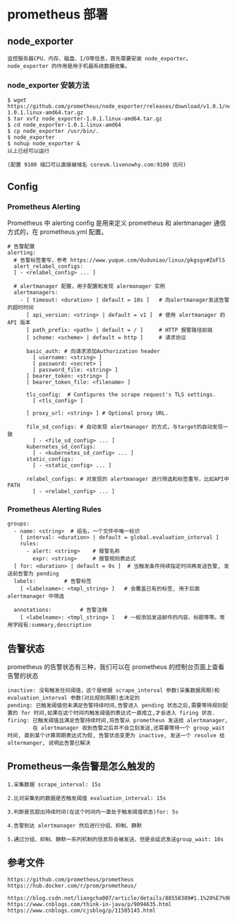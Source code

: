 # prometheus 部署

## node_exporter
    
    监控服务器CPU、内存、磁盘、I/O等信息，首先需要安装 node_exporter。
    node_exporter 的作用是用于机器系统数据收集。
    
### node_exporter 安装方法

    $ wget https://github.com/prometheus/node_exporter/releases/download/v1.0.1/node_exporter-1.0.1.linux-amd64.tar.gz
    $ tar xvfz node_exporter-1.0.1.linux-amd64.tar.gz
    $ cd node_exporter-1.0.1.linux-amd64
    $ cp node_exporter /usr/bin/.
    $ node_exporter
    $ nohup node_exporter &
    以上已经可以运行
    
    (配置 9100 端口可以直接被域名 corevm.livenowhy.com:9100 访问)
    

## Config

### Prometheus Alerting 

  Prometheus 中 alerting config 是用来定义 prometheus 和 alertmanager 通信方式的，在 prometheus.yml 配置。
    
    # 告警配置
    alerting:
      # 告警标签重写，参考 https://www.yuque.com/duduniao/linux/pkgsgv#ZoFlS
      alert_relabel_configs:
      [ - <relabel_config> ... ]
      
      # alertmanager 配置，用于配置和发现 alermanager 实例
      alertmanagers:
        - [ timeout: <duration> | default = 10s ]   # 向alertmanager发送告警的超时时间
          [ api_version: <string> | default = v1 ]  # 使用 alertmanager 的 API 版本
          [ path_prefix: <path> | default = / ]     # HTTP 报警路径前缀
          [ scheme: <scheme> | default = http ]     # 请求协议
        
          basic_auth: # 向请求添加Authorization header
            [ username: <string> ]
            [ password: <secret> ]
            [ password_file: <string> ]
          [ bearer_token: <string> ]
          [ bearer_token_file: <filename> ]
            
          tls_config:  # Configures the scrape request's TLS settings.
            [ <tls_config> ]
          
          [ proxy_url: <string> ] # Optional proxy URL.
    
          file_sd_configs: # 自动发现 alertmanager 的方式，与target的自动发现一致
            [ - <file_sd_config> ... ]
          kubernetes_sd_configs:
            [ - <kubernetes_sd_config> ... ]
          static_configs:
            [ - <static_config> ... ]
            
          relabel_configs: # 对发现的 alertmanager 进行筛选和标签重写，比如API中PATH
            [ - <relabel_config> ... ]

### Prometheus Alerting Rules

    groups:
      - name: <string>  # 组名，一个文件中唯一标识
        [ interval: <duration> | default = global.evaluation_interval ]
        rules:
          - alert: <string>    # 报警名称
            expr: <string>     # 报警规则表达式
      [ for: <duration> | default = 0s ]  # 当触发条件持续指定时间再发送告警, 发送前告警为 pending
      labels:         # 告警标签
        [ <labelname>: <tmpl_string> ]   # 会覆盖已有的标签, 用于后面 alertmanager 中筛选
        
      annotations:         # 告警注释
        [ <labelname>: <tmpl_string> ]   # 一般添加发送邮件的内容、标题等等。常用字段有:summary,description

## 告警状态 

  prometheus 的告警状态有三种，我们可以在 prometheus 的控制台页面上查看告警的状态

    inactive: 没有触发任何阈值，这个是根据 scrape_interval 参数(采集数据周期)和 evaluation_interval 参数(对比规则周期)去决定的
    pending: 已触发阈值但未满足告警持续时间,告警进入 pending 状态之后,需要等待规则配置的 for 时间,如果在这个时间内触发阈值的表达式一直成立,才会进入 firing 状态.
    firing: 已触发阈值且满足告警持续时间,将告警从 prometheus 发送给 alertmanager, 
            在 alertmanager 收到告警之后并不会立刻发送,还需要等待一个 group_wait 时间, 直到某个计算周期表达式为假, 告警状态变更为 inactive, 发送一个 resolve 给 altermanger, 说明此告警已解决

## Prometheus一条告警是怎么触发的

    1.采集数据 scrape_interval: 15s
    
    2.比对采集到的数据是否触发阈值 evaluation_interval: 15s
    
    3.判断是否超出持续时间(在这个时间内一直处于触发阈值状态)for: 5s
    
    4.告警到达 alertmanager 然后进行分组、抑制、静默
    
    5.通过分组、抑制、静默一系列机制的信息将会被发送，但是会延迟发送group_wait: 10s


## 参考文件

    https://github.com/prometheus/prometheus
    https://hub.docker.com/r/prom/prometheus/
    
    https://blog.csdn.net/liangcha007/article/details/88558389#1.1%20%E7%9B%B4%E6%8E%A5%E4%BD%BF%E7%94%A8metrics%E7%9A%84name%E8%BF%9B%E8%A1%8C%E6%9F%A5%E8%AF%A2
    https://www.cnblogs.com/think-in-java/p/9094635.html
    https://www.cnblogs.com/cjsblog/p/11585145.html
    
